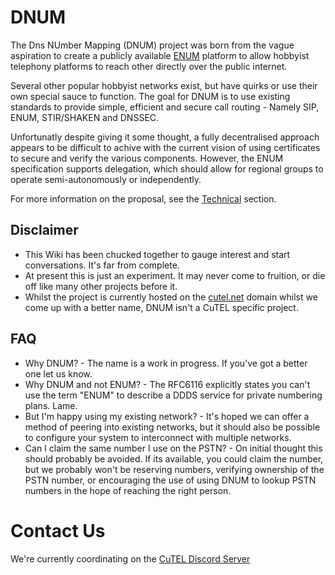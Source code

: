 # DNUM

The Dns NUmber Mapping (DNUM) project was born from the vague aspiration to create a publicly available [ENUM](https://datatracker.ietf.org/doc/html/rfc6116) platform to allow hobbyist telephony platforms to reach other directly over the public internet.

Several other popular hobbyist networks exist, but have quirks or use their own special sauce to function. The goal for DNUM is to use existing standards to provide simple, efficient and secure call routing - Namely SIP, ENUM, STIR/SHAKEN and DNSSEC.

Unfortunatly despite giving it some thought, a fully decentralised approach appears to be difficult to achive with the current vision of using certificates to secure and verify the various components. However, the ENUM specification supports delegation, which should allow for regional groups to operate semi-autonomously or independently.

For more information on the proposal, see the [Technical](./technical/index.md) section.

## Disclaimer

* This Wiki has been chucked together to gauge interest and start conversations. It's far from complete.
* At present this is just an experiment. It may never come to fruition, or die off like many other projects before it.
* Whilst the project is currently hosted on the [cutel.net](https://cutel.net) domain whilst we come up with a better name, DNUM isn't a CuTEL specific project.

## FAQ

* Why DNUM? - The name is a work in progress. If you've got a better one let us know.
* Why DNUM and not ENUM? - The RFC6116 explicitly states you can't use the term "ENUM" to describe a DDDS service for private numbering plans. Lame.
* But I'm happy using my existing network? - It's hoped we can offer a method of peering into existing networks, but it should also be possible to configure your system to interconnect with multiple networks. 
* Can I claim the same number I use on the PSTN? - On initial thought this should probably be avoided. If its available, you could claim the number, but we probably won't be reserving numbers, verifying ownership of the PSTN number, or encouraging the use of using DNUM to lookup PSTN numbers in the hope of reaching the right person.

# Contact Us

We're currently coordinating on the [CuTEL Discord Server](https://t.co/AixzjCUT9t)